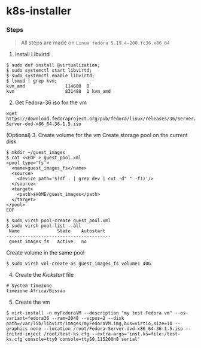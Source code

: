 # k8s-installer

### Steps

> All steps are made on `Linux fedora 5.19.4-200.fc36.x86_64`

1. Install Libvirtd
```
$ sudo dnf install @virtualization;
$ sudo systemctl start libvirtd;
$ sudo systemctl enable libvirtd;
$ lsmod | grep kvm;
kvm_amd               114688  0
kvm                   831488  1 kvm_amd
```
2. Get Fedora-36 iso for the vm
```
wget https://download.fedoraproject.org/pub/fedora/linux/releases/36/Server/x86_64/iso/Fedora-Server-dvd-x86_64-36-1.5.iso
```
(Optional)
3. Create volume for the vm
Create storage pool on the current disk
```
$ mkdir ~/guest_images
$ cat <<EOF > guest_pool.xml 
<pool type='fs'>
  <name>guest_images_fs</name>
  <source>
    <device path='$(df . | grep dev | cut -d" " -f1)'/>
  </source>
  <target>
    <path>$HOME/guest_images</path>
  </target>
</pool> 
EOF

$ sudo virsh pool-create guest_pool.xml
$ sudo virsh pool-list --all
 Name              State    Autostart
---------------------------------------
 guest_images_fs   active   no
```

Create volume in the same pool
```
$ sudo virsh vol-create-as guest_images_fs volume1 40G
```
4. Create the <i>Kickstart</i> file
```
# System timezone
timezone Africa/Bissau
```

5. Create the vm
```
$ virt-install -n myFedoraVM --description "my test Fedora vm" --os-variant=fedora36 --ram=2048 --vcpus=2 --disk path=/var/lib/libvirt/images/myFedoraVM.img,bus=virtio,size=10 --graphics none --location /root/Fedora-Server-dvd-x86_64-36-1.5.iso --initrd-inject /root/test-ks.cfg --extra-args='inst.ks=file:/test-ks.cfg console=tty0 console=ttyS0,115200n8 serial'
```
